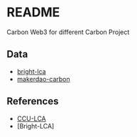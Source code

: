 # README

Carbon Web3 for different Carbon Project

## Data

- [bright-lca](./data/brigth-lca/)
- [makerdao-carbon](./data/makedao-carbon/)

## References

- [CCU-LCA](https://github.com/massimopizzol/CCU-LCA)
- [Bright-LCA]